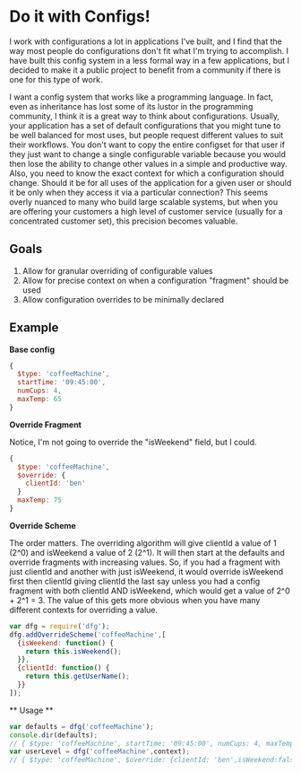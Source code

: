 # Do it with Configs!

I work with configurations a lot in applications I've built, and I find that the way most people do configurations don't fit what I'm trying to accomplish.  I have built this config system in a less formal way in a few applications, but I decided to make it a public project to benefit from a community if there is one for this type of work. 

I want a config system that works like a programming language.  In fact, even as inheritance has lost some of its lustor in the programming community, I think it is a great way to think about configurations.  Usually, your application has a set of default configurations that you might tune to be well balanced for most uses, but people request different values to suit their workflows.  You don't want to copy the entire configset for that user if they just want to change a single configurable variable because you would then lose the ability to change other values in a simple and productive way.  Also, you need to know the exact context for which a configuration should change.  Should it be for all uses of the application for a given user or should it be only when they access it via a particular connection?  This seems overly nuanced to many who build large scalable systems, but when you are offering your customers a high level of customer service (usually for a concentrated customer set), this precision becomes valuable.  

## Goals

1. Allow for granular overriding of configurable values
1. Allow for precise context on when a configuration "fragment" should be used
1. Allow configuration overrides to be minimally declared

## Example

**Base config**

```javascript
{ 
  $type: 'coffeeMachine',
  startTime: '09:45:00',
  numCups: 4,
  maxTemp: 65
}
```

**Override Fragment**

Notice, I'm not going to override the "isWeekend" field, but I could.
```javascript
{ 
  $type: 'coffeeMachine',
  $override: {
    clientId: 'ben'
  }
  maxTemp: 75
}
```

**Override Scheme**

The order matters.  The overriding algorithm will give clientId a value of 1 (2^0) and isWeekend a value of 2 (2^1).  It will then start at the defaults and override fragments with increasing values. So, if you had a fragment with just clientId and another with just isWeekend, it would override isWeekend first then clientId giving clientId the last say unless you had a config fragment with both clientId AND isWeekend, which would get a value of 2^0 + 2^1 = 3.  The value of this gets more obvious when you have many different contexts for overriding a value.

```javascript
var dfg = require('dfg');
dfg.addOverrideScheme('coffeeMachine',[
  {isWeekend: function() { 
    return this.isWeekend();
  }},
  {clientId: function() {
    return this.getUserName();
  }}
]);
```

** Usage **

```javascript
var defaults = dfg('coffeeMachine');
console.dir(defaults);
// { $type: 'coffeeMachine', startTime: '09:45:00', numCups: 4, maxTemp: 65 }
var userLevel = dfg('coffeeMachine',context); 
// { $type: 'coffeeMachine', $override: {clientId: 'ben',isWeekend:false}, startTime: '09:45:00', numCups: 4, maxTemp: 75 }
```
